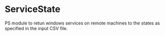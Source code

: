 # ServiceState
<p> PS module to retun windows services on remote machines to the states as specified in the input CSV file. </p>
